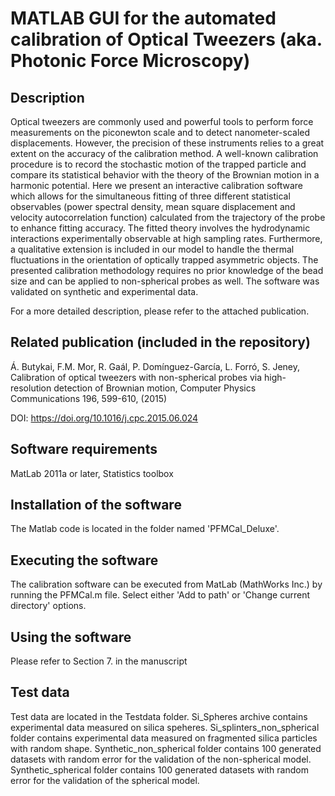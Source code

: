 # MATLAB GUI for the automated calibration of Optical Tweezers (aka. Photonic Force Microscopy)

## Description
Optical tweezers are commonly used and powerful tools to perform force measurements on the piconewton scale and to detect nanometer-scaled displacements. However, the precision of these instruments relies to a great extent on the accuracy of the calibration method. A well-known calibration procedure is to record the stochastic motion of the trapped particle and compare its statistical behavior with the theory of
the Brownian motion in a harmonic potential. Here we present an interactive calibration software which allows for the simultaneous fitting of three different statistical observables (power spectral density, mean square displacement and velocity autocorrelation function) calculated from the trajectory of the probe to enhance fitting accuracy. The fitted theory involves the hydrodynamic interactions experimentally observable at high sampling rates. Furthermore, a qualitative extension is included in our model to handle the thermal fluctuations in the orientation of optically trapped asymmetric objects. The presented calibration methodology requires no prior knowledge of the bead size and can be applied to non-spherical probes as well. The software was validated on synthetic and experimental data.

For a more detailed description, please refer to the attached publication.

## Related publication (included in the repository)
Á. Butykai, F.M. Mor, R. Gaál, P. Domínguez-García, L. Forró, S. Jeney, Calibration of optical tweezers with non-spherical probes via high-resolution detection of Brownian motion, Computer Physics Communications 196, 599-610, (2015)

DOI: https://doi.org/10.1016/j.cpc.2015.06.024

## Software requirements
MatLab 2011a or later, Statistics toolbox

## Installation of the software
The Matlab code is located in the folder named 'PFMCal_Deluxe'. 

## Executing the software
The calibration software can be executed from MatLab (MathWorks Inc.) by running the PFMCal.m file. Select either 'Add to path' or 'Change current directory' options.

## Using the software
Please refer to Section 7. in the manuscript

## Test data
Test data are located in the Testdata folder. 
Si_Spheres archive contains experimental data measured on silica speheres.
Si_splinters_non_spherical folder contains experimental data measured on fragmented silica particles with random shape.
Synthetic_non_spherical folder contains 100 generated datasets with random error for the validation of the non-spherical model.
Synthetic_spherical folder contains 100 generated datasets with random error for the validation of the spherical model.
